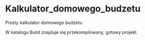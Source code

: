 # Kalkulator_domowego_budzetu
Prosty kalkulator domowego budzetu

W katalogu Build znajduje się przekompilowany, gotowy projekt.

